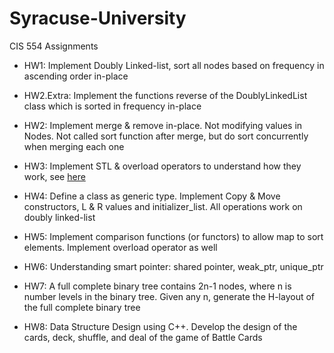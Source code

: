 # Syracuse-University
CIS 554 Assignments
* HW1: Implement Doubly Linked-list, sort all nodes based on frequency in ascending order in-place

* HW2.Extra: Implement the functions reverse of the DoublyLinkedList class which is sorted in frequency in-place

* HW2: Implement merge & remove in-place. Not modifying values in Nodes. Not called sort function after merge, but do sort concurrently when merging each one

* HW3: Implement STL & overload operators to understand how they work, see [here](https://github.com/bojms45/Syracuse-University/blob/master/CIS-554/Instruction_src/HW3.png)

* HW4: Define a class as generic type. Implement Copy & Move constructors, L & R values and initializer_list. All operations work on doubly linked-list

* HW5: Implement comparison functions (or functors) to allow map to sort elements. Implement overload operator as well

* HW6: Understanding smart pointer: shared pointer, weak_ptr, unique_ptr

* HW7: A full complete binary tree contains 2n-1 nodes, where n is number levels in the binary tree. Given any n, generate the H-layout of the full complete binary tree

* HW8: Data Structure Design using C++. Develop the design of the cards, deck, shuffle, and deal of the game of Battle Cards

